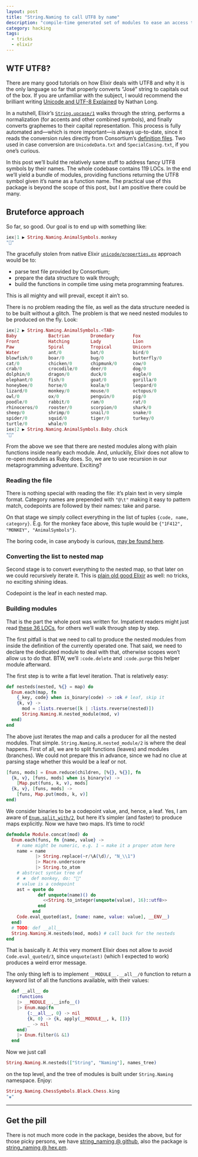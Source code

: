 ```yaml
---
layout: post
title: "String.Naming to call UTF8 by name"
description: "compile-time generated set of modules to ease an access to a predefined subset of UTF8 symbols"
category: hacking
tags:
  - tricks
  - elixir
---
```


## WTF UTF8?

There are many good tutorials on how Elixir deals with UTF8 and why it is the only
language so far that properly converts “José” string to capitals out of the box.
If you are unfamiliar with the subject, I would recommend the brilliant writing
[Unicode and UTF-8 Explained](https://www.bignerdranch.com/blog/unicode-and-utf-8-explained/)
by Nathan Long.

In a nutshell, Elixir’s [`String.upcase/1`](https://hexdocs.pm/elixir/String.html#upcase/1)
walks through the string, performs a normalization (for accents and other combined
symbols), and finally converts graphemes to their capital representation. This
process is fully automated and—which is more important—is always up-to-date,
since it reads the conversion rules directly from Consortium’s
[definition files](http://www.unicode.org/Public/UCD/latest/ucd/). Two used in
case conversion are `UnicodeData.txt` and `SpecialCasing.txt`, if you one’s curious.

In this post we’ll build the relatively same stuff to address fancy UTF8 symbols
by their names. The whole codebase contains 119 LOCs. In the end we’ll yield
a bundle of modules, providing functions returning the UTF8 symbol given it’s name
as a function name. The practical use of this package is beyond the scope of this
post, but I am positive there could be many.

## Bruteforce approach

So far, so good. Our goal is to end up with something like:

```elixir
iex|1 ▶ String.Naming.AnimalSymbols.monkey
"🐒"
```

The gracefully stolen from native Elixir [`unicode/properties.ex`](https://github.com/elixir-lang/elixir/blob/master/lib/elixir/unicode/properties.ex) approach would be to:

- parse text file provided by Consortium;
- prepare the data structure to walk through;
- build the functions in compile time using meta programming features.

This is all mighty and will prevail, except it ain’t so.

There is no problem reading the file, as well as the data structure needed
is to be built without a glitch. The problem is that we need nested modules
to be produced on the fly. Look:

```elixir
iex|2 ▶ String.Naming.AnimalSymbols.<TAB>
Baby            Bactrian        Dromedary       Fox
Front           Hatching        Lady            Lion
Paw             Spiral          Tropical        Unicorn
Water           ant/0           bat/0           bird/0
blowfish/0      boar/0          bug/0           butterfly/0
cat/0           chicken/0       chipmunk/0      cow/0
crab/0          crocodile/0     deer/0          dog/0
dolphin/0       dragon/0        duck/0          eagle/0
elephant/0      fish/0          goat/0          gorilla/0
honeybee/0      horse/0         koala/0         leopard/0
lizard/0        monkey/0        mouse/0         octopus/0
owl/0           ox/0            penguin/0       pig/0
poodle/0        rabbit/0        ram/0           rat/0
rhinoceros/0    rooster/0       scorpion/0      shark/0
sheep/0         shrimp/0        snail/0         snake/0
spider/0        squid/0         tiger/0         turkey/0
turtle/0        whale/0
iex|2 ▶ String.Naming.AnimalSymbols.Baby.chick
"🐤"
```

From the above we see that there are nested modules along with plain functions
inside nearly each module. And, unluckily, Elixir does not allow to re-open
modules as Ruby does. So, we are to use recursion in our metaprogramming
adventure. Exciting?

### Reading the file

There is nothing special with reading the file: it’s plain text in very
simple format. Category names are prepended with `"@\t"` making it easy
to pattern match, codepoints are followed by their names: take and parse.

On that stage we simply collect everything in the list of tuples
`{code, name, category}`. E.g. for the monkey face above, this tuple would
be `{"1F412", "MONKEY", "AnimalSymbols"}`.

The boring code, in case anybody is curious, [may be found here](https://github.com/am-kantox/string_naming/blob/master/lib/string_naming.ex#L81-L97).

### Converting the list to nested map

Second stage is to convert everything to the nested map, so that later on
we could recursively iterate it. This is
[plain old good Elixir](https://github.com/am-kantox/string_naming/blob/master/lib/string_naming.ex#L99-L112)
as well: no tricks, no exciting shining ideas.

Codepoint is the leaf in each nested map.

### Building modules

That is the part the whole post was written for. Impatient readers might
just read [these 36 LOCs](https://github.com/am-kantox/string_naming/blob/master/lib/string_naming.ex#L1-L36),
for others we’ll walk through step by step.

The first pitfall is that we need to call to produce the nested modules from inside
the definition of the currently operated one. That said, we need to declare
the dedicated module to deal with that, otherwise scopes won’t allow us to do that.
BTW, we’ll `:code.delete` and `:code.purge` this helper module afterward.

The first step is to write a flat level iteration. That is relatively easy:

```elixir
def nesteds(nested, %{} = map) do
  Enum.each(map, fn
    {_key, code} when is_binary(code) -> :ok # leaf, skip it
    {k, v} ->
      mod = :lists.reverse([k | :lists.reverse(nested)])
      String.Naming.H.nested_module(mod, v)
  end)
end
```

The above just iterates the map and calls a producer for all the nested
modules. That simple. `String.Naming.H.nested_module/2` is where the deal
happens. First of all, we are to split functions (leaves) and modules (branches).
We could not prepare this in advance, since we had no clue at parsing stage
whether this would be a leaf or not.

```elixir
[funs, mods] = Enum.reduce(children, [%{}, %{}], fn
  {k, v}, [funs, mods] when is_binary(v) ->
    [Map.put(funs, k, v), mods]
  {k, v}, [funs, mods] ->
    [funs, Map.put(mods, k, v)]
end)
```

We consider binaries to be a codepoint value, and, hence, a leaf. Yes, I am aware
of [`Enum.split_with/2`](https://hexdocs.pm/elixir/Enum.html#split_with/2), but
here it’s simpler (and faster) to produce maps explicitly. Now we have two maps.
It’s time to rock!

```elixir
defmodule Module.concat(mod) do
  Enum.each(funs, fn {name, value} ->
    # name might be numeric, e.g. 1 ⇒ make it a proper atom here
    name = name
           |> String.replace(~r/\A(\d)/, "N_\\1")
           |> Macro.underscore
           |> String.to_atom
    # abstract syntax tree of
    # ★  def monkey, do: "🐒"
    # value is a codepoint
    ast = quote do
            def unquote(name)() do
              <<String.to_integer(unquote(value), 16)::utf8>>
            end
          end
    Code.eval_quoted(ast, [name: name, value: value], __ENV__)
  end)
  # TODO: def __all__
  String.Naming.H.nesteds(mod, mods) # call back for the nesteds
end
```

That is basically it. At this very moment Elixir does not allow to avoid
`Code.eval_quoted/3`, since `unquote(ast)` (which I expected to work)
produces a weird error message.

The only thing left is to implement `__MODULE__.__all__/0` function
to return a keyword list of all the functions available, with their
values:

```elixir
  def __all__ do
    :functions
    |> __MODULE__.__info__()
    |> Enum.map(fn
        {:__all__, 0} -> nil
        {k, 0} -> {k, apply(__MODULE__, k, [])}
        _ -> nil
    end)
    |> Enum.filter(& &1)
  end
```

Now we just call

```elixir
String.Naming.H.nesteds(["String", "Naming"], names_tree)
```

on the top level, and the tree of modules is built under `String.Naming`
namespace. Enjoy:

```elixir
String.Naming.ChessSymbols.Black.Chess.king
"♚"
```

---

## Get the pill

There is not much more code in the package, besides the above,
but for those picky persons, we have
[string_naming @ github](https://github.com/am-kantox/string_naming), also the package
is [string_naming @ hex.pm](https://hex.pm/packages/string_naming).
